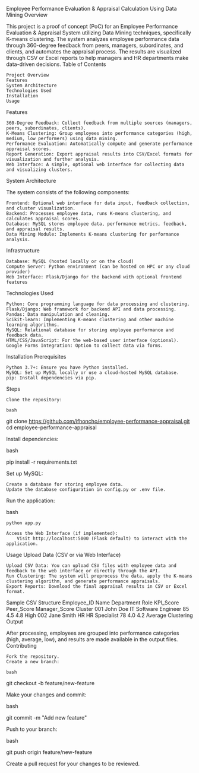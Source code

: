 Employee Performance Evaluation & Appraisal Calculation Using Data Mining
Overview

This project is a proof of concept (PoC) for an Employee Performance Evaluation & Appraisal System utilizing Data Mining techniques, specifically K-means clustering. The system analyzes employee performance data through 360-degree feedback from peers, managers, subordinates, and clients, and automates the appraisal process. The results are visualized through CSV or Excel reports to help managers and HR departments make data-driven decisions.
Table of Contents

    Project Overview
    Features
    System Architecture
    Technologies Used
    Installation
    Usage

Features

    360-Degree Feedback: Collect feedback from multiple sources (managers, peers, subordinates, clients).
    K-Means Clustering: Group employees into performance categories (high, medium, low performers) using data mining.
    Performance Evaluation: Automatically compute and generate performance appraisal scores.
    Report Generation: Export appraisal results into CSV/Excel formats for visualization and further analysis.
    Web Interface: A simple, optional web interface for collecting data and visualizing clusters.

System Architecture

The system consists of the following components:

    Frontend: Optional web interface for data input, feedback collection, and cluster visualization.
    Backend: Processes employee data, runs K-means clustering, and calculates appraisal scores.
    Database: MySQL stores employee data, performance metrics, feedback, and appraisal results.
    Data Mining Module: Implements K-means clustering for performance analysis.

Infrastructure

    Database: MySQL (hosted locally or on the cloud)
    Compute Server: Python environment (can be hosted on HPC or any cloud provider)
    Web Interface: Flask/Django for the backend with optional frontend features

Technologies Used

    Python: Core programming language for data processing and clustering.
    Flask/Django: Web framework for backend API and data processing.
    Pandas: Data manipulation and cleaning.
    Scikit-learn: Implementing K-means clustering and other machine learning algorithms.
    MySQL: Relational database for storing employee performance and feedback data.
    HTML/CSS/JavaScript: For the web-based user interface (optional).
    Google Forms Integration: Option to collect data via forms.

Installation
Prerequisites

    Python 3.7+: Ensure you have Python installed.
    MySQL: Set up MySQL locally or use a cloud-hosted MySQL database.
    pip: Install dependencies via pip.

Steps

    Clone the repository:

    bash

git clone https://github.com/ifhoncho/employee-performance-appraisal.git
cd employee-performance-appraisal

Install dependencies:

bash

pip install -r requirements.txt

Set up MySQL:

    Create a database for storing employee data.
    Update the database configuration in config.py or .env file.

Run the application:

bash

    python app.py

    Access the Web Interface (if implemented):
        Visit http://localhost:5000 (Flask default) to interact with the application.

Usage
Upload Data (CSV or via Web Interface)

    Upload CSV Data: You can upload CSV files with employee data and feedback to the web interface or directly through the API.
    Run Clustering: The system will preprocess the data, apply the K-means clustering algorithm, and generate performance appraisals.
    Export Reports: Download the final appraisal results in CSV or Excel format.

Sample CSV Structure
Employee_ID	Name	Department	Role	KPI_Score	Peer_Score	Manager_Score	Cluster
001	John Doe	IT	Software Engineer	85	4.5	4.8	High
002	Jane Smith	HR	HR Specialist	78	4.0	4.2	Average
Clustering Output

After processing, employees are grouped into performance categories (high, average, low), and results are made available in the output files.
Contributing

    Fork the repository.
    Create a new branch:

    bash

git checkout -b feature/new-feature

Make your changes and commit:

bash

git commit -m "Add new feature"

Push to your branch:

bash

git push origin feature/new-feature

Create a pull request for your changes to be reviewed.
